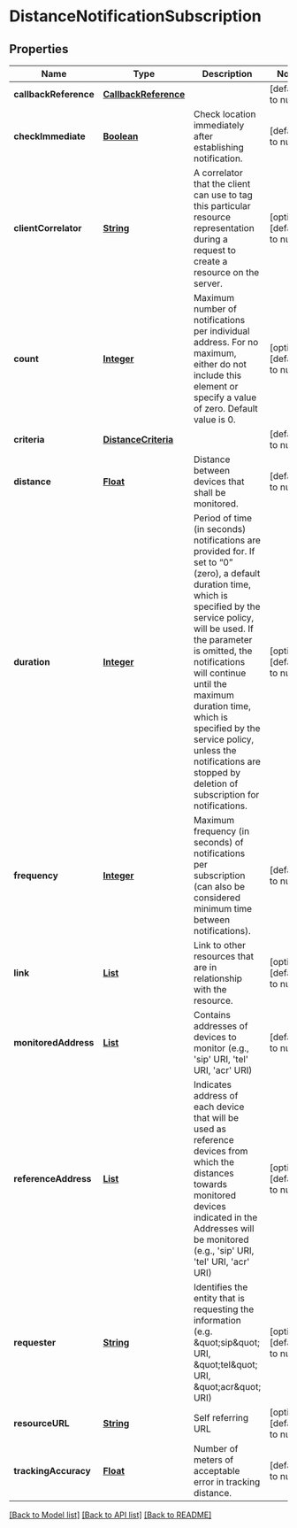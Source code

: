 # DistanceNotificationSubscription
## Properties

Name | Type | Description | Notes
------------ | ------------- | ------------- | -------------
**callbackReference** | [**CallbackReference**](CallbackReference.md) |  | [default to null]
**checkImmediate** | [**Boolean**](boolean.md) | Check location immediately after establishing notification. | [default to null]
**clientCorrelator** | [**String**](string.md) | A correlator that the client can use to tag this particular resource representation during a request to create a resource on the server. | [optional] [default to null]
**count** | [**Integer**](integer.md) | Maximum number of notifications per individual address. For no maximum, either do not include this element or specify a value of zero. Default value is 0. | [optional] [default to null]
**criteria** | [**DistanceCriteria**](DistanceCriteria.md) |  | [default to null]
**distance** | [**Float**](float.md) | Distance between devices that shall be monitored. | [default to null]
**duration** | [**Integer**](integer.md) | Period of time (in seconds) notifications are provided for. If set to “0” (zero), a default duration time, which is specified by the service policy, will be used. If the parameter is omitted, the notifications will continue until the maximum duration time, which is specified by the service policy, unless the notifications are stopped by deletion of subscription for notifications. | [optional] [default to null]
**frequency** | [**Integer**](integer.md) | Maximum frequency (in seconds) of notifications per subscription (can also be considered minimum time between notifications). | [default to null]
**link** | [**List**](Link.md) | Link to other resources that are in relationship with the resource. | [optional] [default to null]
**monitoredAddress** | [**List**](string.md) | Contains addresses of devices to monitor (e.g., &#39;sip&#39; URI, &#39;tel&#39; URI, &#39;acr&#39; URI) | [default to null]
**referenceAddress** | [**List**](string.md) | Indicates address of each device that will be used as reference devices from which the distances towards monitored devices indicated in the Addresses will be monitored (e.g., &#39;sip&#39; URI, &#39;tel&#39; URI, &#39;acr&#39; URI) | [optional] [default to null]
**requester** | [**String**](string.md) | Identifies the entity that is requesting the information (e.g. \&quot;sip\&quot; URI, \&quot;tel\&quot; URI, \&quot;acr\&quot; URI) | [optional] [default to null]
**resourceURL** | [**String**](string.md) | Self referring URL | [optional] [default to null]
**trackingAccuracy** | [**Float**](float.md) | Number of meters of acceptable error in tracking distance. | [default to null]

[[Back to Model list]](../README.md#documentation-for-models) [[Back to API list]](../README.md#documentation-for-api-endpoints) [[Back to README]](../README.md)


